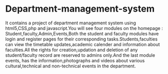 # Department-management-system
  It contains a project of department management system using html5,CSS,php and javascript.You will see four modules on the homepage : Student,faculty,Admin,Events,Both the student and faculty modules have login and register pages for their corresponding tasks.Students,faculties can view the timetable updates,academic calender and information about faculties.All the rights for creation,updation and deletion of any student/faculty record are reserved to admins only.And the last module events, has the information,photographs and videos about various cultural,technical and non-technical events in the department.
